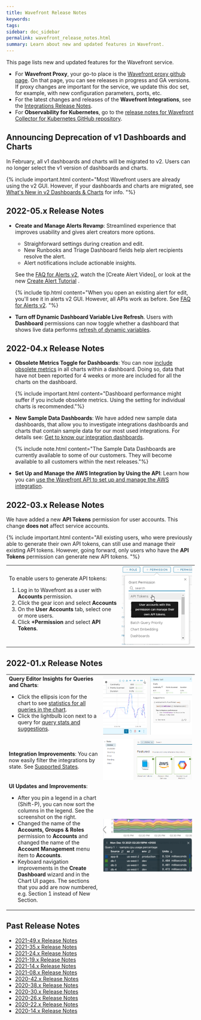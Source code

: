 ```yaml
---
title: Wavefront Release Notes
keywords:
tags:
sidebar: doc_sidebar
permalink: wavefront_release_notes.html
summary: Learn about new and updated features in Wavefront.
---
```


This page lists new and updated features for the Wavefront service.

* For **Wavefront Proxy**, your go-to place is the [Wavefront proxy github page](https://GitHub.com/wavefrontHQ/java/releases). On that page, you can see releases in progress and GA versions. If proxy changes are important for the service, we update this doc set, for example, with new configuration parameters, ports, etc.
* For the latest changes and releases of the **Wavefront Integrations**, see the [Integrations Release Notes](integrations_new_changed.html).
* For  **Observability for Kubernetes**, go to the [release notes for Wavefront Collector for Kubernetes GitHub repository](https://github.com/wavefrontHQ/wavefront-collector-for-kubernetes/releases).

## Announcing Deprecation of v1 Dashboards and Charts

In February, all v1 dashboards and charts will be migrated to v2. Users can no longer select the v1 version of dashboards and charts.

{% include important.html content="Most Wavefront users are already using the v2 GUI. However, if your dashboards and charts are migrated, see [What's New in v2 Dashboards & Charts](ui_v2_faq.html) for info. "%}

## 2022-05.x Release Notes

* **Create and Manage Alerts Revamp**: Streamlined experience that improves usability and gives alert creators more options.
  - Straighforward settings during creation and edit.
  - New Runbooks and Triage Dashboard fields help alert recipients resolve the alert.
  - Alert notifications include actionable insights.

  See the [FAQ for Alerts v2](faq_alerts_v2.html), watch the [Create Alert Video], or look at the new [Create Alert Tutorial](alerts_manage.html#create-alert-tutorial) .

  {% include tip.html content="When you open an existing alert for edit, you'll see it in alerts v2 GUI. However, all APIs work as before. See [FAQ for Alerts v2](faq_alerts_v2.html). "%}

* **Turn off Dynamic Dashboard Variable Live Refresh**. Users with **Dashboard** permissions can now toggle whether a dashboard that shows live data performs [refresh of dynamic variables](ui_dashboards.html#turn-off-dynamic-dashboard-variable-live-refresh).

## 2022-04.x Release Notes

<!--* **Usage Portal**: As more teams use the Tanzu Observability by Wavefront service within an enterprise, the central team (Super Admins) needs a better mechanism to track their points per second (PPS) usage, manage consumption, and also put limits to manage costs.

   We have now made [monitoring](examine_usage.html) of the ingested PPS much easier. As a Wavefront Super Admin, you can track and monitor how ingested data is used, whether you will be billed for more data, and whether you will need to request more data. You can also create [ingestion policies](ingestion_policies.html) and monitor how different accounts contribute to the PPS usage.

   {% include note.html content="The new Usage Portal and Ingestion Policy functionality is currently available to some of our customers. It will become available to all customers within the next releases."%}

   ![Example of the Usage Summary dashboard.](images/usage_overview.png)-->

* **Obsolete Metrics Toggle for Dashboards**: You can now [include obsolete metrics](ui_examine_data.html#include-or-exclude-obsolete-metrics) in all charts within a dashboard. Doing so, data that have not been reported for 4 weeks or more are included for all the charts on the dashboard.

   {% include important.html content="Dashboard performance might suffer if you include obsolete metrics. Using the setting for individual charts is recommended."%}

* **New Sample Data Dashboards**: We have added new sample data dashboards, that allow you to investigate integrations dashboards and charts that contain sample data for our most used integrations. For details see: [Get to know our integration dashboards](https://docs.wavefront.com/integrations.html#get-to-know-the-integration-dashboards).

   {% include note.html content="The Sample Data Dashboards are currently available to some of our customers. They will become available to all customers within the next releases."%}

* **Set Up and Manage the AWS Integration by Using the API**: Learn how you can [use the Wavefront API to set up and manage the AWS integration](integrations_aws_overview_API.html).

## 2022-03.x Release Notes

We have added a new **API Tokens** permission for user accounts. This change **does not** affect service accounts.

{% include important.html content="All existing users, who were previously able to generate their own API tokens, can still use and manage their existing API tokens. However, going forward, only users who have the **API Tokens** permission can generate new API tokens. "%}

<table style="width: 100%;">
<tbody>
<tr>
<td width="60%">
To enable users to generate API tokens:
<ol><li>Log in to Wavefront as a user with <strong>Accounts</strong> permission.</li>
<li>Click the gear icon and select <strong>Accounts</strong></li>
<li>On the <strong>User Accounts</strong> tab, select one or more users.</li>
<li>Click <strong>+Permission</strong> and select <strong>API Tokens</strong>.</li></ol>
</td><td width="40%">
<img src="/images/API_Tokens_permission_add.png" alt="API Tokens permission.">
</td>
</tr>
</tbody>
</table>

## 2022-01.x Release Notes

<table style="width: 100%;">
<tbody>
<tr>
<td width="50%">
<strong>Query Editor Insights for Queries and Charts</strong>:
<ul><li>Click the ellipsis icon for the chart to see <a href="query_language_performance.html#use-statistics-and-suggestions">statistics for all queries in the chart</a>.</li>
<li>Click the lightbulb icon next to a query for <a href="query_language_performance.html#query-stats-and-suggestions">query stats and suggestions</a>.</li></ul>
</td>
<td width="50%"><img src="/images/stats_all.png" alt="Chart stats and query stats."></td>
</tr>
<tr>
<td width="50%">
<strong>Integration Improvements</strong>: You can now easily filter the integrations by state. See <a href="integrations.html#supported-states">Supported States</a>.
</td>
<td width="50%"><img src="/images/integration_state_relnotes.png" alt="List of integrations filtered by active state."></td>
</tr>
<tr>
<td width="50%">
<strong>UI Updates and Improvements</strong>:
<ul>
<li>After you pin a legend in a chart (Shift-P), you can now sort the columns in the legend. See the screenshot on the right.</li>
<li>Changed the name of the <strong>Accounts, Groups & Roles</strong> permission to <strong>Accounts</strong> and changed the name of the <strong>Account Management</strong> menu item to <strong>Accounts</strong>. </li>
<li>Keyboard navigation improvements in the <strong>Create Dashboard</strong> wizard and in the Chart UI pages. The sections that you add are now numbered, e.g. Section 1 instead of New Section. </li>
</ul>
</td>
<td width="50%"><img src="/images/sort_legend.png" alt="A pinned legend with up and down arrows for each column."></td>
</tr>
<!---
<tr>
<td width="50%">
<strong>Application Map Performance Improvements</strong>: The team has improved the App Map performance significantly. <br><br>As part of that effort, the App Map no longer shows the node count by default. Check <strong>Show Node Counts</strong> in the App Map settings to change the default.
</td>
<td width="50%"><img src="/images/show_node_counts.png" alt="App Map settings screenshot, show node count not checked."></td>
</tr>
--->
</tbody>
</table>







## Past Release Notes

- [2021-49.x Release Notes](2021.49.x_release_notes.html)
- [2021-35.x Release Notes](2021.35.x_release_notes.html)
- [2021-24.x Release Notes](2021.24.x_release_notes.html)
- [2021-19.x Release Notes](2021.19.x_release_notes.html)
- [2021-14.x Release Notes](2021.14.x_release_notes.html)
- [2021-08.x Release Notes](2021.08.x_release_notes.html)
- [2020-42.x Release Notes](2020.42.x_release_notes.html)
- [2020-38.x Release Notes](2020.38.x_release_notes.html)
- [2020-30.x Release Notes](2020.30.x_release_notes.html)
- [2020-26.x Release Notes](2020.26.x_release_notes.html)
- [2020-22.x Release Notes](2020.22.x_release_notes.html)
- [2020-14.x Release Notes](2020.14.x_release_notes.html)
